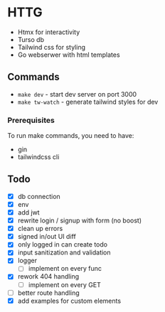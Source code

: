 # HTTG

- Htmx for interactivity
- Turso db
- Tailwind css for styling
- Go webserwer with html templates

## Commands

- `make dev` - start dev server on port 3000
- `make tw-watch` - generate tailwind styles for dev

### Prerequisites

To run make commands, you need to have:

- gin
- tailwindcss cli

## Todo

- [x] db connection
- [x] env
- [x] add jwt
- [x] rewrite login / signup with form (no boost)
- [x] clean up errors
- [x] signed in/out UI diff
- [x] only logged in can create todo
- [x] input sanitization and validation
- [x] logger
    - [ ] implement on every func
- [x] rework 404 handling
    - [ ] implement on every GET
- [ ] better route handling
- [x] add examples for custom elements
